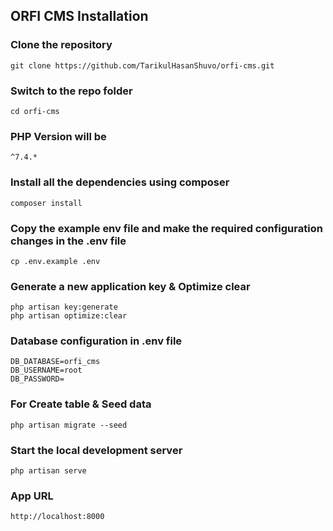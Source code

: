## ORFI CMS Installation

### Clone the repository

    git clone https://github.com/TarikulHasanShuvo/orfi-cms.git

### Switch to the repo folder

    cd orfi-cms

### PHP Version will be

    ^7.4.*

### Install all the dependencies using composer

    composer install

### Copy the example env file and make the required configuration changes in the .env file

    cp .env.example .env

### Generate a new application key & Optimize clear

    php artisan key:generate
    php artisan optimize:clear


### Database configuration in .env file

    DB_DATABASE=orfi_cms
    DB_USERNAME=root
    DB_PASSWORD=


### For Create table & Seed data

    php artisan migrate --seed


### Start the local development server

    php artisan serve



### App URL

    http://localhost:8000
